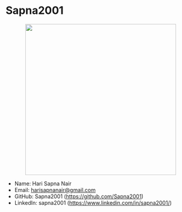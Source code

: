 # Sapna2001
<p align="center">
  <img width="400" height="400" src="https://github.com/Sapna2001/links/blob/master/DP.jpg">
</p>



- Name: Hari Sapna Nair
- Email: harisapnanair@gmail.com
- GitHub: Sapna2001 (https://github.com/Sapna2001)
- LinkedIn: sapna2001 (https://www.linkedin.com/in/sapna2001/)
